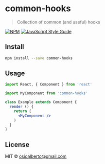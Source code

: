 # common-hooks

> Collection of common (and useful) hooks

[![NPM](https://img.shields.io/npm/v/common-hooks.svg)](https://www.npmjs.com/package/common-hooks) [![JavaScript Style Guide](https://img.shields.io/badge/code_style-standard-brightgreen.svg)](https://standardjs.com)

## Install

```bash
npm install --save common-hooks
```

## Usage

```jsx
import React, { Component } from 'react'

import MyComponent from 'common-hooks'

class Example extends Component {
  render () {
    return (
      <MyComponent />
    )
  }
}
```

## License

MIT © [osioalberto@gmail.com](https://github.com/osioalberto@gmail.com)
